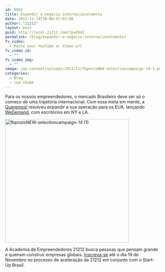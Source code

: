 ```yaml
---
id: 6942
title: Expandir o negócio internacionalmente
date: 2013-11-14T10:00:47-03:00
author: "21212"
layout: post
guid: http://local.21212.com/?p=6942
permalink: /blog/expandir-o-negocio-internacionalmente/
fv_video:
  - Paste your YouTube or Vimeo url
fv_video_id:
  - ""
fv_video_img:
  - ""
image: /wp-content/uploads/2013/11/fbpostsNEW-selectioncampaign-14-1.png
categories:
  - Blog
  - com-thumb
---
```

<p dir="ltr">
  Para os nossos empreendedores, o mercado Brasileiro deve ser só o começo de uma trajetória internacional. Com essa meta em mente, a <a href="http://www.queremos.com.br/">Queremos!</a> resolveu expandir a sua operação para os EUA, lançando <a href="http://www.wedemand.com/">WeDemand</a>, com escritórios em NY e LA.
</p>

<p dir="ltr">
  <a href="http://local.21212.com/wp-content/uploads/2013/11/fbpostsNEW-selectioncampaign-14-1.png"><img class="aligncenter size-full wp-image-6943" alt="fbpostsNEW-selectioncampaign-14 (1)" src="http://local.21212.com/wp-content/uploads/2013/11/fbpostsNEW-selectioncampaign-14-1.png" width="403" height="403" srcset="http://localhost:8080/wp-content/uploads/2013/11/fbpostsNEW-selectioncampaign-14-1.png 403w, http://localhost:8080/wp-content/uploads/2013/11/fbpostsNEW-selectioncampaign-14-1-150x150.png 150w, http://localhost:8080/wp-content/uploads/2013/11/fbpostsNEW-selectioncampaign-14-1-300x300.png 300w" sizes="(max-width: 403px) 100vw, 403px" /></a>
</p>

A Academia de Empreendedores 21212 busca pessoas que pensam grande e queiram construir empresas globais. [Inscreva-se](http://goo.gl/DySAAu) até o dia 19 de Novembro no processo de aceleração da 21212 em conjunto com o Start-Up Brasil.